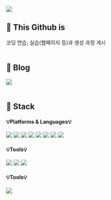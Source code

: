 <img src="https://capsule-render.vercel.app/api?type=waving&color=97DBAE&height=260&section=header&text=lookethisGithub&fontSize=70&fontColor=ffffff" />



##  🐇 This Github is 
코딩 연습, 실습(웹페이지 등)과 생성 과정 게시 
<br>
<br>

##  🐇 Blog  
<a href="https://velog.io/@ibosio"><img src="https://img.shields.io/badge/Velog-3DDC84?style=flat-square&logo=Velog&logoColor=white"/></a>
<br>
<br>

##  🐇 Stack

#### 💡Platforms & Languages💡
<img src="https://img.shields.io/badge/HTML5-E34F26?style=flat&logo=HTML5&logoColor=white" /> <img src="https://img.shields.io/badge/CSS3-1572B6?style=flat&logo=CSS3&logoColor=white" /> <img src="https://img.shields.io/badge/javascript-F7DF1E?style=flat&logo=javascript&logoColor=white" /> <img src="https://img.shields.io/badge/react-61DAFB?style=flat&logo=react&logoColor=white" /> <img src="https://img.shields.io/badge/sass-CC6699?style=flat&logo=sass&logoColor=white" /> <img src="https://img.shields.io/badge/bulma-00D1B2?style=flat&logo=bulma&logoColor=white" /> <img src="https://img.shields.io/badge/bootstrap-7952B3?style=flat&logo=bootstrap&logoColor=white" /> <img src="https://img.shields.io/badge/nodedotjs-339933?style=flat&logo=nodedotjs&logoColor=white" />

#### 💡Tools💡
<img src="https://img.shields.io/badge/visualstudiocode-007ACC?style=flat&logo=visualstudiocode&logoColor=white" /> <img src="https://img.shields.io/badge/github-181717?style=flat&logo=github&logoColor=white" /> <img src="https://img.shields.io/badge/gitlab-FC6D26?style=flat&logo=gitlab&logoColor=white" />

#### 💡Tools💡
<img src="https://github-readme-stats.vercel.app/api/top-langs/?username=lookethis&layout=compact">


<!--
**lookethis/lookethis** is a ✨ _special_ ✨ repository because its `README.md` (this file) appears on your GitHub profile.

Here are some ideas to get you started:
☘️🍀🍁🐔👻🐇
- 🔭 I’m currently working on ...
- 🌱 I’m currently learning ...
- 👯 I’m looking to collaborate on ...
- 🤔 I’m looking for help with ...
- 💬 Ask me about ...
- 📫 How to reach me: ...
- 😄 Pronouns: ...
- ⚡ Fun fact: ...
-->
